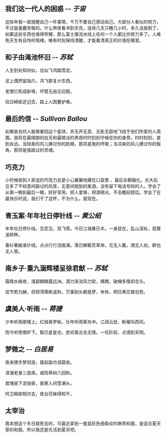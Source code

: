 ## 我们这一代人的困惑  <i>-- 于宙</i>
这些年我一直提醒自己一件事情，千万不要自己感动自己。大部分人看似的努力，不过是愚蠢导致的。什么熬夜看书到天亮，连续几天只睡几小时，多久没放假了，如果这些东西也值得夸耀，那么富士康流水线上任何一个人都比你努力多了。人难免天生有自怜的情绪，唯有时刻保持清醒，才能看清真正的价值在哪里。

## 和子由渑池怀旧  <i>-- 苏轼</i>
人生到处知何似，应似飞鸿踏雪泥。

泥上偶然留指爪，鸿飞那复计东西。

老僧已死成新塔，坏壁无由见旧题。

往日崎岖还记否，路上人困蹇驴嘶。


## 最后的信 <i>-- Sullivan Ballou</i>
如果故去的人能够重回这个星球，并无声无息、无影无踪地飞绕于他们所爱的人周围，我将在最晴朗的白天和最暗淡的黑夜时时刻刻守候在你的身旁。时时刻刻，直到永远。当轻柔的风儿拂过你的脸頬，那将是我的呼吸；当凉爽的风儿撩过你的鬓角，那将是我路过的灵魂。

## 巧克力
小时候收到人家送的巧克力总是小心翼翼地藏在口袋里 ，最后全都融化。长大后见多了不经意间路过的风景，无意间抿到的美酒，没有留下电话号码的人。学会了从第一眼到最后一眼，好好享用，把人爱够，把酒喝光，不去瞻前顾后。学会了在最快乐时说，我们干了这杯，不为什么，就现在。

## 青玉案·年年社日停针线 <i>-- 黄公绍</i>
年年社日停针线。怎忍见、双飞燕。今日江城春已半。一身犹在，乱山深处，寂寞溪桥畔。

春衫著破谁针线。点点行行泪痕满。落日解鞍芳草岸。花无人戴，酒无人劝，醉也无人管。


## 南乡子·重九涵辉楼呈徐君猷 <i>-- 苏轼</i>
霜降水痕收，浅碧鳞鳞露远洲。酒力渐消风力软，飕飕，破帽多情却恋头。

佳节若为酬，但把清尊断送秋。万事到头都是梦，休休，明日黄花蝶也愁。

## 虞美人·听雨 <i>-- 蒋捷</i>
少年听雨歌楼上。红烛昏罗帐。壮年听雨客舟中。江阔云低、断雁叫西风。

而今听雨僧庐下。鬓已星星也。悲欢离合总无情。一任阶前、点滴到天明。


## 梦微之 <i>-- 白居易</i>
夜来携手梦同游，晨起盈巾泪莫收。

漳浦老身三度病，咸阳草树八回秋。

君埋泉下泥销骨，我寄人间雪满头。

阿卫韩郎相次去，夜台茫昧得知不。


## 太宰治
我本想这个冬日就死去的，可最近拿到一套鼠灰色细条纹的麻质和服，是适合夏天穿的和服，所以我还是先活到夏天吧。
